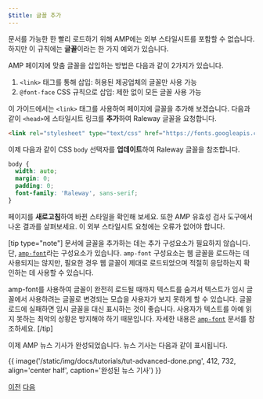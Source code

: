 ```yaml
---
$title: 글꼴 추가
---
```


문서를 가능한 한 빨리 로드하기 위해 AMP에는 외부 스타일시트를 포함할 수 없습니다. 하지만 이 규칙에는 **글꼴**이라는 한 가지 예외가 있습니다.

AMP 페이지에 맞춤 글꼴을 삽입하는 방법은 다음과 같이 2가지가 있습니다.

1. `<link>` 태그를 통해 삽입: 허용된 제공업체의 글꼴만 사용 가능
2. `@font-face` CSS 규칙으로 삽입: 제한 없이 모든 글꼴 사용 가능

이 가이드에서는 `<link>` 태그를 사용하여 페이지에 글꼴을 추가해 보겠습니다. 다음과 같이 `<head>`에 스타일시트 링크를 **추가**하여 Raleway 글꼴을 요청합니다.

```html
<link rel="stylesheet" type="text/css" href="https://fonts.googleapis.com/css?family=Raleway">
```

이제 다음과 같이 CSS `body` 선택자를 **업데이트**하여 Raleway 글꼴을 참조합니다.

```css
body {
  width: auto;
  margin: 0;
  padding: 0;
  font-family: 'Raleway', sans-serif;
}
```

페이지를 **새로고침**하여 바뀐 스타일을 확인해 보세요. 또한 AMP 유효성 검사 도구에서 나온 결과를 살펴보세요.  이 외부 스타일시트 요청에는 오류가 없어야 합니다.

[tip type="note"]
문서에 글꼴을 추가하는 데는 추가 구성요소가 필요하지 않습니다. 단, [`amp-font`](/ko/docs/reference/components/amp-font.html)라는 구성요소가 있습니다. `amp-font` 구성요소는 웹 글꼴을 로드하는 데 사용되지는 않지만, 필요한 경우 웹 글꼴이 제대로 로드되었으며 적절히 응답하는지 확인하는 데 사용할 수 있습니다.

amp-font를 사용하여 글꼴이 완전히 로드될 때까지 텍스트를 숨겨서 텍스트가 임시 글꼴에서 사용하려는 글꼴로 변경되는 모습을 사용자가 보지 못하게 할 수 있습니다. 글꼴 로드에 실패하면 임시 글꼴을 대신 표시하는 것이 좋습니다. 사용자가 텍스트를 아예 읽지 못하는 최악의 상황은 방지해야 하기 때문입니다. 자세한 내용은 [`amp-font`](/ko/docs/reference/components/amp-font.html) 문서를 참조하세요.
[/tip]

이제 AMP 뉴스 기사가 완성되었습니다. 뉴스 기사는 다음과 같이 표시됩니다.

{{ image('/static/img/docs/tutorials/tut-advanced-done.png', 412, 732, align='center half', caption='완성된 뉴스 기사') }}


<div class="prev-next-buttons">
  <a class="button prev-button" href="{{g.doc('/content/amp-dev/documentation/guides-and-tutorials/start/add_advanced/navigating.md', locale=doc.locale).url.path}}"><span class="arrow-prev">이전</span></a>
  <a class="button next-button" href="{{g.doc('/content/amp-dev/documentation/guides-and-tutorials/start/add_advanced/congratulations.md', locale=doc.locale).url.path}}"><span class="arrow-next">다음</span></a>
</div>
